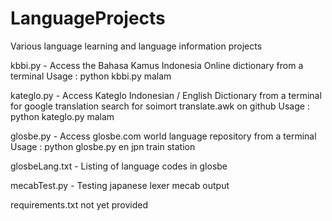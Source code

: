 

LanguageProjects
================

Various language learning and  language information projects


kbbi.py           - Access the Bahasa Kamus Indonesia Online dictionary from a terminal
                    Usage : python kbbi.py malam 

kateglo.py        - Access Kateglo Indonesian / English Dictionary  from a terminal
                    for google translation search for soimort translate.awk on github
                    Usage : python kateglo.py malam

glosbe.py         - Access glosbe.com world language repository from a terminal
                    Usage : python glosbe.py en jpn train station
              
glosbeLang.txt    - Listing of language codes in glosbe    


mecabTest.py      - Testing japanese lexer mecab output



requirements.txt   not yet provided



